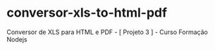 # conversor-xls-to-html-pdf
Conversor de XLS para HTML e PDF - [ Projeto 3 ] - Curso Formação Nodejs
